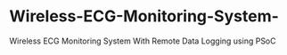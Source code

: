 # Wireless-ECG-Monitoring-System-
Wireless ECG Monitoring System With Remote Data Logging using PSoC
